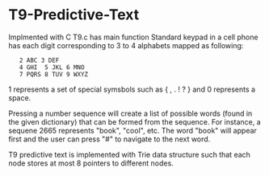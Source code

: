 # T9-Predictive-Text

Implmented with C
T9.c has main function
Standard keypad in a cell phone has each digit corresponding to 3 to 4 alphabets mapped as following: 

       2 ABC 3 DEF 
       4 GHI  5 JKL 6 MNO 
       7 PQRS 8 TUV 9 WXYZ

1 represents a set of special symsbols such as { , . ! ? } and 0 represents a space. 

Pressing a number sequence will create a list of possible words (found in the given dictionary) that can be formed from the sequence. For instance, a sequene 2665 represents "book", "cool", etc. The word "book" will appear first and the user can press "#" to navigate to the next word. 

T9 predictive text is implemented with Trie data structure such that each node stores at most 8 pointers to different nodes. 
